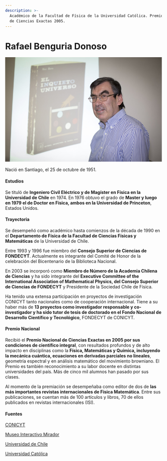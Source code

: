 ```yaml
---
description: >-
  Académico de la Facultad de Física de la Universidad Católica. Premio Nacional
  de Ciencias Exactas 2005.
---
```


# Rafael Benguria Donoso

![Rafael Benguria Donoso. Foto: Banco de Im&#xE1;genes UC.](../../.gitbook/assets/rafael-benguria-donoso.jpg)

Nació en Santiago, el 25 de octubre de 1951.

#### Estudios

Se tituló de **Ingeniero Civil Eléctrico y de Magíster en Física en la Universidad de Chile** en 1974. En 1976 obtuvo el grado de **Master y luego en 1979 el de Doctor en Física, ambos en la Universidad de Princeton**, Estados Unidos.

#### Trayectoria

Se desempeñó como académico hasta comienzos de la década de 1990 en el **Departamento de Física de la Facultad de Ciencias Físicas y Matemáticas** de la Universidad de Chile.

Entre 1993 y 1996 fue miembro del **Consejo Superior de Ciencias de FONDECYT**. Actualmente es integrante del Comité de Honor de la celebración del Bicentenario de la Biblioteca Nacional.

En 2003 se incorporó como **Miembro de Número de la Academia Chilena de Ciencias** y ha sido integrante del **Executive Committee of the International Association of Mathematical Physics, del Consejo Superior de Ciencias de FONDECYT** y Presidente de la Sociedad Chile de Física.

Ha tenido una extensa participación en proyectos de investigación CONICYT tanto nacionales como de cooperación internacional. Tiene a su haber más de **13 proyectos como investigador responsable y co-investigador y ha sido tutor de tesis de doctorado en el Fondo Nacional de Desarrollo Científico y Tecnológico**, FONDECYT de CONICYT.

#### Premio Nacional

Recibió el **Premio Nacional de Ciencias Exactas en 2005 por sus condiciones de científico integral**, con resultados profundos y de alto impacto en disciplinas como la **Física, Matemáticas y Química, incluyendo la mecánica cuántica, ecuaciones en derivadas parciales no lineales**, geometría espectral y en análisis matemático del movimiento browniano. El Premio es también reconocimiento a su labor docente en distintas universidades del país. Más de cinco mil alumnos han pasado por sus clases.

Al momento de la premiación se desempeñaba como editor de dos de **las más importantes revistas internacionales de Física Matemática**. Entre sus publicaciones, se cuentan más de 100 artículos y libros, 70 de ellos publicados en revistas internacionales \(ISI\).

#### Fuentes

[CONICYT](https://www.conicyt.cl/blog/2005/11/16/rafael-benguria-donoso-galardonado-con-premio-nacional-de-ciencias-exactas-2005/)

[Museo Interactivo Mirador](https://mim.cl/index.php/pnc-21)

[Universidad de Chile](http://www.uchile.cl/portal/presentacion/historia/grandes-figuras/premios-nacionales/ciencias-/8812/rafael-benguria-donoso)

[Universidad Católica](https://www.uc.cl/es/la-universidad/premios-nacionales/7351-rafael-benguria-donoso-1951-)



